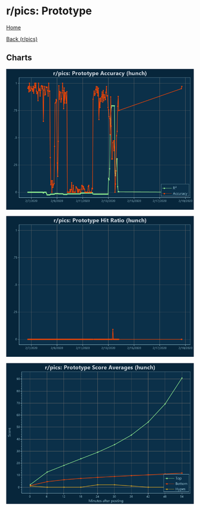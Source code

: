 # r/pics: Prototype

[Home](../../index.md)

[Back (r/pics)](../hunch_pics.md)

## Charts

![r/pics R² (hunch)](../../images/models/hunch_pics_Prototype_Accuracy.png "r/pics R² (hunch)")

![r/pics Hit Ratio (hunch)](../../images/models/hunch_pics_Prototype_HitRatio.png "r/pics Hit Ratio (hunch)")

![r/pics Score Averages (hunch)](../../images/models/hunch_pics_Prototype_Scores.png "r/pics Score Averages (hunch)")

